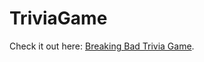 # TriviaGame

Check it out here: [Breaking Bad Trivia Game](https://drausch84.github.io/TriviaGame/).
